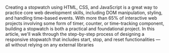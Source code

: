 Creating a stopwatch using HTML, CSS, and JavaScript is a great way to practice core web development skills, including DOM manipulation, styling, and handling time-based events. With more than 65% of interactive web projects involving some form of timer, counter, or time-tracking component, building a stopwatch is both a practical and foundational project. In this article, we'll walk through the step-by-step process of designing a responsive stopwatch that includes start, stop, and reset functionalities — all without relying on any external libraries
